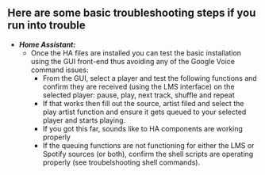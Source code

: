 ## Here are some basic troubleshooting steps if you run into trouble
- **_Home Assistant:_**
  - Once the HA files are installed you can test the basic installation using the GUI front-end thus avoiding any of the Google Voice command issues:
    - From the GUI, select a player and test the following functions and confirm they are received (using the LMS interface) on the selected player:  pause, play, next track, shuffle and repeat
    - If that works then fill out the source, artist filed and select the play artist function and ensure it gets queued to your selected player and starts playing.
    - If you got this far, sounds like to HA components are working properly
    - If the queuing functions are not functioning for either the LMS or Spotify sources (or both), confirm the shell scripts are operating properly (see troubelshooting shell commands).
  
  
  
  

